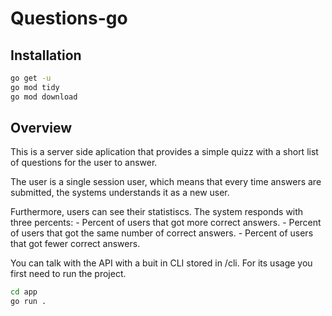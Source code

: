 # Questions-go

## Installation

```bash
go get -u
go mod tidy
go mod download
```

## Overview
This is a server side aplication that provides a simple quizz with a short list of questions for the user to answer. 

The user is a single session user, which means that every time answers are submitted, the systems understands it as a new user. 

Furthermore, users can see their statistiscs. The system responds with three percents: 
    - Percent of users that got more correct answers. 
    - Percent of users that got the same number of correct answers. 
    - Percent of users that got fewer correct answers. 

You can talk with the API with a buit in CLI stored in /cli. For its usage you first need to run the project. 

```bash
cd app
go run .
```



